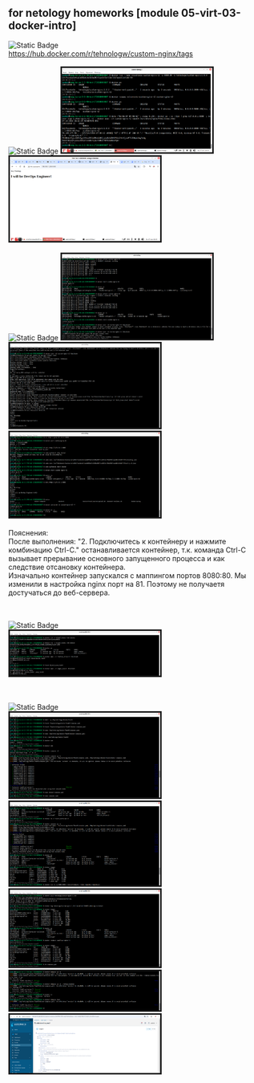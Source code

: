 ## for netology homeworks [module 05-virt-03-docker-intro]

![Static Badge](https://img.shields.io/badge/%D0%97%D0%B0%D0%B4%D0%B0%D1%87%D0%B0%201-98989a) 
<br>
https://hub.docker.com/r/tehnologw/custom-nginx/tags
<br><br>
![Static Badge](https://img.shields.io/badge/%D0%97%D0%B0%D0%B4%D0%B0%D1%87%D0%B0%202-abb489) 
<img
  src="/05-virt-03-docker-intro_files/task2_1.png"
  alt="bash history"
  style="display: inline-block; border: solid; margin: 0 auto; max-width: 300px">
<br>
<img
  src="/05-virt-03-docker-intro_files/task2_2.png"
  alt="I will be DevOps Engineer!"
  style="display: inline-block; border: solid; margin: 0 auto; max-width: 300px">
<br><br>
![Static Badge](https://img.shields.io/badge/%D0%97%D0%B0%D0%B4%D0%B0%D1%87%D0%B0%203-778665) 
<img
  src="/05-virt-03-docker-intro_files/task3_1.png"
  alt="bash history task 3.1"
  style="display: inline-block; border: solid; margin: 0 auto; max-width: 300px">
<br>
<img
  src="/05-virt-03-docker-intro_files/task3_2.png"
  alt="bash history task 3.2"
  style="display: inline-block; border: solid; margin: 0 auto; max-width: 300px">
<br>
<img
  src="/05-virt-03-docker-intro_files/task3_3.png"
  alt="bash history task 3.3"
  style="display: inline-block; border: solid; margin: 0 auto; max-width: 300px">
<br><br>
Пояснения:<br>
После выполнения: "2. Подключитесь к контейнеру и нажмите комбинацию Ctrl-C." останавливается контейнер, т.к. команда Ctrl-C вызывает прерывание основного запущенного процесса и как следствие отсановку контейнера. <br>
Изначально контейнер запускался с маппингом портов 8080:80. Мы изменили в настройка nginx порт на 81. Поэтому не получаетя достучаться до веб-сервера.

<br><br>
![Static Badge](https://img.shields.io/badge/%D0%97%D0%B0%D0%B4%D0%B0%D1%87%D0%B0%204-4b535e) 
<br>
<img
  src="/05-virt-03-docker-intro_files/task4.png"
  alt="bash history task 4"
  style="display: inline-block; border: solid; margin: 0 auto; max-width: 300px">

<br><br>
![Static Badge](https://img.shields.io/badge/%D0%97%D0%B0%D0%B4%D0%B0%D1%87%D0%B0%205-333438) 
<br>
<img
  src="/05-virt-03-docker-intro_files/task5_2.png"
  alt="bash history task 5"
  style="display: inline-block; border: solid; margin: 0 auto; max-width: 300px">
<br>
<img
  src="/05-virt-03-docker-intro_files/task5_3.png"
  alt="bash history task 5"
  style="display: inline-block; border: solid; margin: 0 auto; max-width: 300px">
<br>
<img
  src="/05-virt-03-docker-intro_files/task5_4.png"
  alt="bash history task 5"
  style="display: inline-block; border: solid; margin: 0 auto; max-width: 300px">
<br>
<img
  src="/05-virt-03-docker-intro_files/task5_5.png"
  alt="bash history task 5"
  style="display: inline-block; border: solid; margin: 0 auto; max-width: 300px">
<br>
<img
  src="/05-virt-03-docker-intro_files/task5_1.png"
  alt="bash history task 5"
  style="display: inline-block; border: solid; margin: 0 auto; max-width: 300px">


